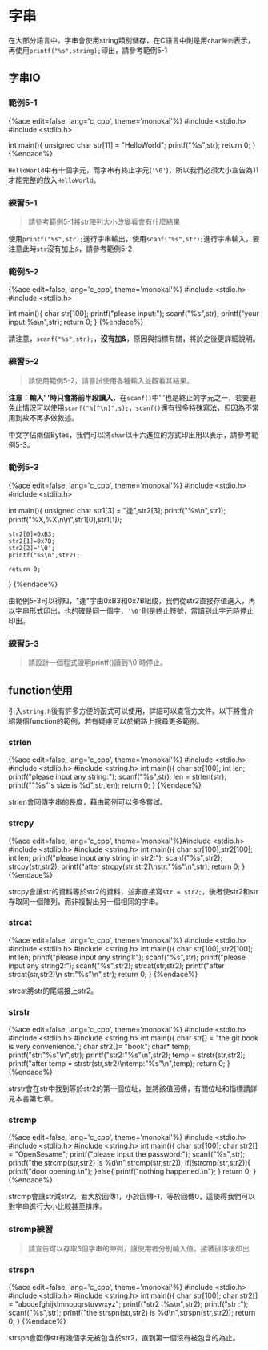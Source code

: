 # 字串

在大部分語言中，字串會使用string類別儲存，在C語言中則是用`char陣列`表示，再使用`printf("%s",string);`印出，請參考範例5-1

## 字串IO

### 範例5-1

{%ace edit=false, lang='c_cpp', theme='monokai'%}
#include <stdio.h>
#include <stdlib.h>

int main(){
    unsigned char str[11] = "HelloWorld";
    printf("%s",str);
	return 0;
}
{%endace%}

`HelloWorld`中有十個字元，而字串有終止字元(`'\0'`)，所以我們必須大小宣告為11才能完整的放入`HelloWorld`。

### 練習5-1
> 請參考範例5-1將str陣列大小改變看會有什麼結果

使用`printf("%s",str);`進行字串輸出，使用`scanf("%s",str);`進行字串輸入，要注意此時`str`沒有加上`&`，請參考範例5-2

### 範例5-2

{%ace edit=false, lang='c_cpp', theme='monokai'%}
#include <stdio.h>
#include <stdlib.h>

int main(){
    char str[100];
    printf("please input:");
    scanf("%s",str);
    printf("your input:%s\n",str);
	return 0;
}
{%endace%}

請注意，`scanf("%s",str);`，**沒有加&**，原因與指標有關，將於之後更詳細說明。

### 練習5-2
> 請使用範例5-2，請嘗試使用各種輸入並觀看其結果。

**注意：輸入' '時只會將前半段讀入**，在`scanf()`中' '也是終止的字元之一，若要避免此情況可以使用`scanf("%[^\n]",s);`，`scanf()`還有很多特殊寫法，但因為不常用到故不再多做敘述。

中文字佔兩個Bytes，我們可以將`char`以十六進位的方式印出用以表示，請參考範例5-3。

### 範例5-3

{%ace edit=false, lang='c_cpp', theme='monokai'%}
#include <stdio.h>
#include <stdlib.h>

int main(){
    unsigned char str1[3] = "逢",str2[3];
    printf("%s\n",str1);
    printf("%X,%X\n\n",str1[0],str1[1]);

    str2[0]=0xB3;
    str2[1]=0x7B;
    str2[2]='\0';
    printf("%s\n",str2);

	return 0;
}
{%endace%}

由範例5-3可以得知，"逢"字由0xB3和0x7B組成，我們從str2直接存值進入，再以字串形式印出，也的確是同一個字，`'\0'`則是終止符號，當讀到此字元時停止印出。

### 練習5-3
> 請設計一個程式證明printf()讀到'\0'時停止。

## function使用

引入`string.h`後有許多方便的函式可以使用，詳細可以查官方文件。以下將會介紹幾個function的範例，若有疑慮可以於網路上搜尋更多範例。

### strlen

{%ace edit=false, lang='c_cpp', theme='monokai'%}
#include <stdio.h>
#include <stdlib.h>
#include <string.h>
int main(){
    char str[100];
    int len;
    printf("please input any string:");
    scanf("%s",str);
    len = strlen(str);
    printf("\"%s\"\'s size is %d",str,len);
	return 0;
}
{%endace%}

strlen會回傳字串的長度，藉由範例可以多多嘗試。

### strcpy

{%ace edit=false, lang='c_cpp', theme='monokai'%}#include <stdio.h>
#include <stdlib.h>
#include <string.h>
int main(){
    char str[100],str2[100];
    int len;
    printf("please input any string in str2:");
    scanf("%s",str2);
    strcpy(str,str2);
    printf("after strcpy\(str,str2\)\nstr:\"%s\"\n",str);
	return 0;
}
{%endace%}

strcpy會讓str的資料等於str2的資料，並非直接寫`str = str2;`，後者使str2和str存取同一個陣列，而非複製出另一個相同的字串。

### strcat

{%ace edit=false, lang='c_cpp', theme='monokai'%}
#include <stdio.h>
#include <stdlib.h>
#include <string.h>
int main(){
    char str[100],str2[100];
    int len;
    printf("please input any string1:");
    scanf("%s",str);
    printf("please input any string2:");
    scanf("%s",str2);
    strcat(str,str2);
    printf("after strcat\(str,str2\)\n str:\"%s\"\n",str);
	return 0;
}
{%endace%}

strcat將str的尾端接上str2。

### strstr

{%ace edit=false, lang='c_cpp', theme='monokai'%}
#include <stdio.h>
#include <stdlib.h>
#include <string.h>
int main(){
    char str[] = "the git book is very convenience.";
    char str2[]= "book";
    char* temp;
    printf("str:\"%s\"\n",str);
    printf("str2:\"%s\"\n",str2);
    temp = strstr(str,str2);
    printf("after temp = strstr\(str,str2\)\ntemp:\"%s\"\n",temp);
	return 0;
}
{%endace%}

strstr會在str中找到等於str2的第一個位址，並將該值回傳，有關位址和指標請詳見本書第七章。

### strcmp

{%ace edit=false, lang='c_cpp', theme='monokai'%}
#include <stdio.h>
#include <stdlib.h>
#include <string.h>
int main(){
    char str[100];
    char str2[] = "OpenSesame";
    printf("please input the password:");
    scanf("%s",str);
    printf("the strcmp\(str,str2\) is %d\n",strcmp(str,str2));
    if(!strcmp(str,str2)){
        printf("door opening.\n");
    }else{
        printf("nothing happened.\n");
    }
	return 0;
}
{%endace%}

strcmp會讓str減str2，若大於回傳1，小於回傳-1，等於回傳0，這使得我們可以對字串進行大小比較甚至排序。

### strcmp練習
> 請宣告可以存取5個字串的陣列，讓使用者分別輸入值，接著排序後印出

### strspn

{%ace edit=false, lang='c_cpp', theme='monokai'%}
#include <stdio.h>
#include <stdlib.h>
#include <string.h>
int main(){
    char str[100];
    char str2[] = "abcdefghijklmnopqrstuvwxyz";
    printf("str2 :%s\n",str2);
    printf("str  :");
    scanf("%s",str);
    printf("the strspn\(str,str2\) is %d\n",strspn(str,str2));
	return 0;
}
{%endace%}

strspn會回傳str有幾個字元被包含於str2，直到第一個沒有被包含的為止。
